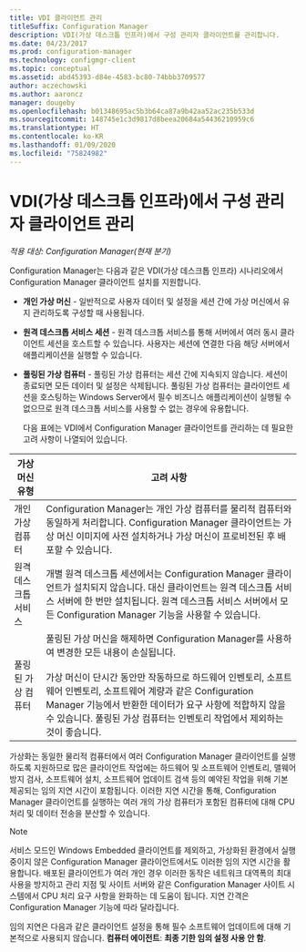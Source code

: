```yaml
---
title: VDI 클라이언트 관리
titleSuffix: Configuration Manager
description: VDI(가상 데스크톱 인프라)에서 구성 관리자 클라이언트를 관리합니다.
ms.date: 04/23/2017
ms.prod: configuration-manager
ms.technology: configmgr-client
ms.topic: conceptual
ms.assetid: abd45393-d84e-4583-bc80-74bbb3709577
author: aczechowski
ms.author: aaroncz
manager: dougeby
ms.openlocfilehash: b01348695ac5b3b64ca87a9b42aa52ac235b533d
ms.sourcegitcommit: 148745e1c3d9817d8beea20684a54436210959c6
ms.translationtype: HT
ms.contentlocale: ko-KR
ms.lasthandoff: 01/09/2020
ms.locfileid: "75824982"
---
```

# <a name="manage-configuration-manager-clients-in-a-virtual-desktop-infrastructure-vdi"></a>VDI(가상 데스크톱 인프라)에서 구성 관리자 클라이언트 관리

*적용 대상: Configuration Manager(현재 분기)*

Configuration Manager는 다음과 같은 VDI(가상 데스크톱 인프라) 시나리오에서 Configuration Manager 클라이언트 설치를 지원합니다.  

- **개인 가상 머신** - 일반적으로 사용자 데이터 및 설정을 세션 간에 가상 머신에서 유지 관리하도록 구성할 때 사용됩니다.  

- **원격 데스크톱 서비스 세션** - 원격 데스크톱 서비스를 통해 서버에서 여러 동시 클라이언트 세션을 호스트할 수 있습니다. 사용자는 세션에 연결한 다음 해당 서버에서 애플리케이션을 실행할 수 있습니다.  

- **풀링된 가상 컴퓨터** - 풀링된 가상 컴퓨터는 세션 간에 지속되지 않습니다. 세션이 종료되면 모든 데이터 및 설정은 삭제됩니다. 풀링된 가상 컴퓨터는 클라이언트 세션을 호스팅하는 Windows Server에서 필수 비즈니스 애플리케이션이 실행될 수 없으므로 원격 데스크톱 서비스를 사용할 수 없는 경우에 유용합니다.  

  다음 표에는 VDI에서 Configuration Manager 클라이언트를 관리하는 데 필요한 고려 사항이 나열되어 있습니다.  

|가상 머신 유형|고려 사항|  
|--------------------------|--------------------|  
|개인 가상 컴퓨터|Configuration Manager는 개인 가상 컴퓨터를 물리적 컴퓨터와 동일하게 처리합니다. Configuration Manager 클라이언트는 가상 머신 이미지에 사전 설치하거나 가상 머신이 프로비전된 후 배포할 수 있습니다.|  
|원격 데스크톱 서비스|개별 원격 데스크톱 세션에서는 Configuration Manager 클라이언트가 설치되지 않습니다. 대신 클라이언트는 원격 데스크톱 서비스 서버에 한 번만 설치됩니다. 원격 데스크톱 서비스 서버에서 모든 Configuration Manager 기능을 사용할 수 있습니다.|  
|풀링된 가상 컴퓨터|풀링된 가상 머신을 해제하면 Configuration Manager를 사용하여 변경한 모든 내용이 손실됩니다.<br /><br /> 가상 머신이 단시간 동안만 작동하므로 하드웨어 인벤토리, 소프트웨어 인벤토리, 소프트웨어 계량과 같은 Configuration Manager 기능에서 반환한 데이터가 요구 사항에 적합하지 않을 수 있습니다. 풀링된 가상 컴퓨터는 인벤토리 작업에서 제외하는 것이 좋습니다.|  

 가상화는 동일한 물리적 컴퓨터에서 여러 Configuration Manager 클라이언트를 실행하도록 지원하므로 많은 클라이언트 작업에는 하드웨어 및 소프트웨어 인벤토리, 맬웨어 방지 검사, 소프트웨어 설치, 소프트웨어 업데이트 검색 등의 예약된 작업을 위해 기본 제공되는 임의 지연 시간이 포함됩니다. 이러한 지연 시간을 통해, Configuration Manager 클라이언트를 실행하는 여러 개의 가상 컴퓨터가 포함된 컴퓨터에 대해 CPU 처리 및 데이터 전송을 분산할 수 있습니다.  

> [!NOTE]  
>  서비스 모드인 Windows Embedded 클라이언트를 제외하고, 가상화된 환경에서 실행 중이지 않은 Configuration Manager 클라이언트에서도 이러한 임의 지연 시간을 활용합니다. 배포된 클라이언트가 여러 개인 경우 이러한 동작은 네트워크 대역폭의 최대 사용을 방지하고 관리 지점 및 사이트 서버와 같은 Configuration Manager 사이트 시스템에서 CPU 처리 요구 사항을 완화하는 데 도움이 됩니다. 지연 간격은 Configuration Manager 기능에 따라 달라집니다.  
>   
>  임의 지연은 다음과 같은 클라이언트 설정을 통해 필수 소프트웨어 업데이트에 대해 기본적으로 사용되지 않습니다. **컴퓨터 에이전트**: **최종 기한 임의 설정 사용 안 함**.
